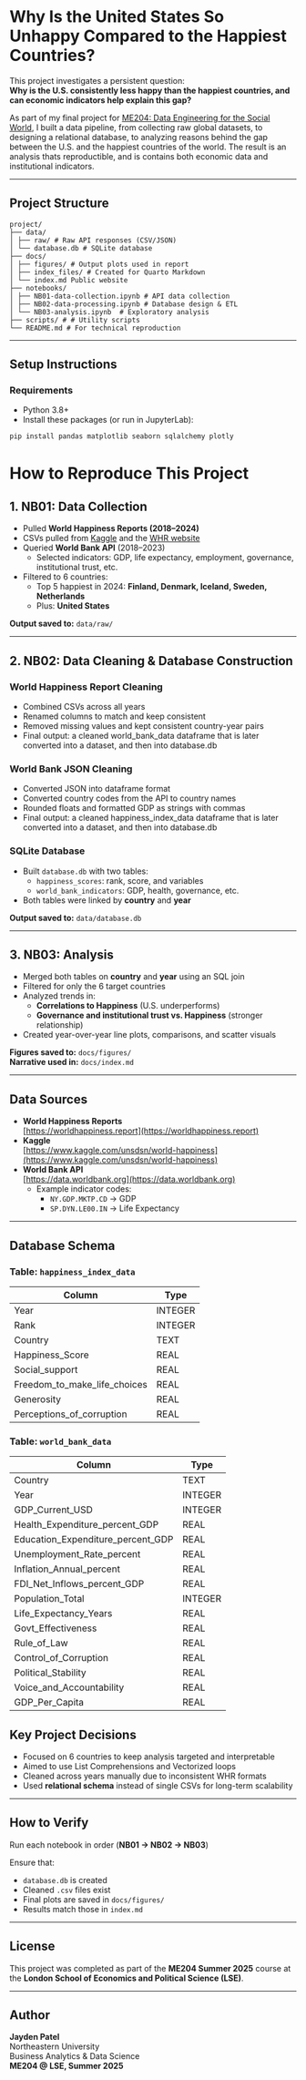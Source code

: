 # Why Is the United States So Unhappy Compared to the Happiest Countries?

This project investigates a persistent question:  
**Why is the U.S. consistently less happy than the happiest countries, and can economic indicators help explain this gap?**

As part of my final project for [ME204: Data Engineering for the Social World](https://lse-dsi.github.io/ME204/2025/), I built a data pipeline, from collecting raw global datasets, to designing a relational database, to analyzing reasons behind the gap between the U.S. and the happiest countries of the world. The result is an analysis thats reproductible, and is contains both economic data and institutional indicators.

---

## Project Structure
```
project/
├── data/
│ ├── raw/ # Raw API responses (CSV/JSON)
│ └── database.db # SQLite database
├── docs/
│ ├── figures/ # Output plots used in report
│ ├── index_files/ # Created for Quarto Markdown
│ └── index.md Public website
├── notebooks/
│ ├── NB01-data-collection.ipynb # API data collection
│ ├── NB02-data-processing.ipynb # Database design & ETL
│ └── NB03-analysis.ipynb  # Exploratory analysis
├── scripts/ # # Utility scripts
└── README.md # For technical reproduction
```
---
## Setup Instructions
### Requirements

- Python 3.8+
- Install these packages (or run in JupyterLab):
```bash
pip install pandas matplotlib seaborn sqlalchemy plotly
```

# How to Reproduce This Project

## 1. NB01: Data Collection
- Pulled **World Happiness Reports (2018–2024)**  
- CSVs pulled from [Kaggle](https://www.kaggle.com/unsdsn/world-happiness) and the [WHR website](https://worldhappiness.report)  
- Queried **World Bank API** (2018–2023)  
  - Selected indicators: GDP, life expectancy, employment, governance, institutional trust, etc.  
- Filtered to 6 countries:  
  - Top 5 happiest in 2024: **Finland, Denmark, Iceland, Sweden, Netherlands**  
  - Plus: **United States**  

**Output saved to:** `data/raw/`

---

## 2. NB02: Data Cleaning & Database Construction

### World Happiness Report Cleaning
- Combined CSVs across all years  
- Renamed columns to match and keep consistent 
- Removed missing values and kept consistent country-year pairs  
- Final output: a cleaned world_bank_data dataframe that is later converted into a dataset, and then into database.db

### World Bank JSON Cleaning
- Converted JSON into dataframe format  
- Converted country codes from the API to country names 
- Rounded floats and formatted GDP as strings with commas  
- Final output: a cleaned happiness_index_data dataframe that is later converted into a dataset, and then into database.db

### SQLite Database
- Built `database.db` with two tables:  
  - `happiness_scores`: rank, score, and variables  
  - `world_bank_indicators`: GDP, health, governance, etc.  
- Both tables were linked by **country** and **year**

**Output saved to:** `data/database.db`

---

## 3. NB03: Analysis
- Merged both tables on **country** and **year**  using an SQL join
- Filtered for only the 6 target countries  
- Analyzed trends in:
  - **Correlations to Happiness** (U.S. underperforms)
  - **Governance and institutional trust vs. Happiness** (stronger relationship)
- Created year-over-year line plots, comparisons, and scatter visuals

**Figures saved to:** `docs/figures/`  
**Narrative used in:** `docs/index.md`

---

## Data Sources
- **World Happiness Reports**  
  [https://worldhappiness.report](https://worldhappiness.report)
- **Kaggle**  
  [https://www.kaggle.com/unsdsn/world-happiness](https://www.kaggle.com/unsdsn/world-happiness)
- **World Bank API**  
  [https://data.worldbank.org](https://data.worldbank.org)  
  - Example indicator codes:  
    - `NY.GDP.MKTP.CD` → GDP  
    - `SP.DYN.LE00.IN` → Life Expectancy

---

## Database Schema

### Table: `happiness_index_data`

| Column                          | Type    |
|----------------------------------|---------|
| Year                            | INTEGER |
| Rank                            | INTEGER |
| Country                         | TEXT    |
| Happiness_Score                 | REAL    |
| Social_support                  | REAL    |
| Freedom_to_make_life_choices   | REAL    |
| Generosity                     | REAL    |
| Perceptions_of_corruption      | REAL    |

### Table: `world_bank_data`

| Column                             | Type    |
|-------------------------------------|---------|
| Country                             | TEXT    |
| Year                                | INTEGER |
| GDP_Current_USD                     | INTEGER |
| Health_Expenditure_percent_GDP      | REAL    |
| Education_Expenditure_percent_GDP   | REAL    |
| Unemployment_Rate_percent           | REAL    |
| Inflation_Annual_percent            | REAL    |
| FDI_Net_Inflows_percent_GDP         | REAL    |
| Population_Total                    | INTEGER |
| Life_Expectancy_Years               | REAL    |
| Govt_Effectiveness                  | REAL    |
| Rule_of_Law                         | REAL    |
| Control_of_Corruption               | REAL    |
| Political_Stability                 | REAL    |
| Voice_and_Accountability            | REAL    |
| GDP_Per_Capita                      | REAL    |


## Key Project Decisions
- Focused on 6 countries to keep analysis targeted and interpretable  
- Aimed to use List Comprehensions and Vectorized loops
- Cleaned across years manually due to inconsistent WHR formats  
- Used **relational schema** instead of single CSVs for long-term scalability  

---

## How to Verify
Run each notebook in order (**NB01 -> NB02 -> NB03**)

Ensure that:
- `database.db` is created  
- Cleaned `.csv` files exist  
- Final plots are saved in `docs/figures/`  
- Results match those in `index.md`

---

## License
This project was completed as part of the **ME204 Summer 2025** course at the **London School of Economics and Political Science (LSE)**.  

---

## Author
**Jayden Patel**  
Northeastern University  
Business Analytics & Data Science  
**ME204 @ LSE, Summer 2025**